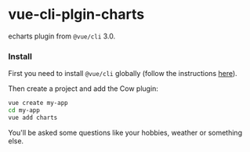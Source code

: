 # vue-cli-plgin-charts
echarts plugin from `@vue/cli` 3.0.

### Install

First you need to install `@vue/cli` globally (follow the instructions [here](https://cli.vuejs.org/)).

Then create a project and add the Cow plugin:

```bash
vue create my-app
cd my-app
vue add charts
```

You'll be asked some questions like your hobbies, weather or
something else.
